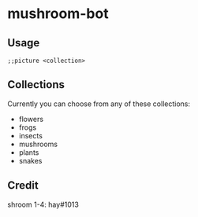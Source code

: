 # mushroom-bot
## Usage
`;;picture <collection>`
## Collections
Currently you can choose from any of these collections:
* flowers
* frogs
* insects
* mushrooms
* plants
* snakes
## Credit
shroom 1-4: hay#1013
